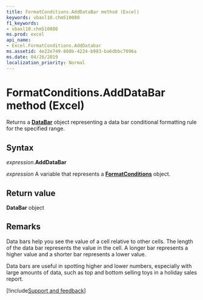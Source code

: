 ```yaml
---
title: FormatConditions.AddDataBar method (Excel)
keywords: vbaxl10.chm510080
f1_keywords:
- vbaxl10.chm510080
ms.prod: excel
api_name:
- Excel.FormatConditions.AddDatabar
ms.assetid: 4e22e749-860b-4224-b983-ba6dbbc7096a
ms.date: 04/26/2019
localization_priority: Normal
---
```



# FormatConditions.AddDataBar method (Excel)

Returns a **[DataBar](Excel.DataBar.md)** object representing a data bar conditional formatting rule for the specified range.


## Syntax

_expression_.**AddDataBar**

_expression_ A variable that represents a **[FormatConditions](Excel.FormatConditions.md)** object.


## Return value

**DataBar** object


## Remarks

Data bars help you see the value of a cell relative to other cells. The length of the data bar represents the value in the cell. A longer bar represents a higher value and a shorter bar represents a lower value. 

Data bars are useful in spotting higher and lower numbers, especially with large amounts of data, such as top and bottom selling toys in a holiday sales report.




[!include[Support and feedback](~/includes/feedback-boilerplate.md)]